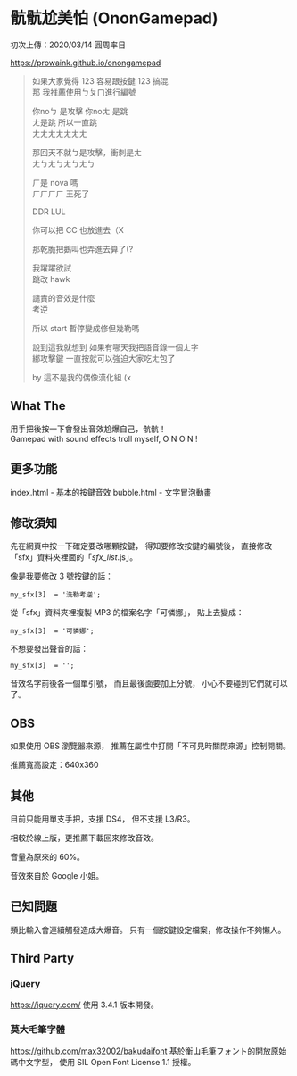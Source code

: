 # 骯骯尬美怕 (OnonGamepad)

初次上傳：2020/03/14 圓周率日

https://prowaink.github.io/onongamepad

> 如果大家覺得 123 容易跟按鍵 123 搞混  
> 那 我推薦使用ㄅㄆㄇ進行編號  
>  
> 你noㄅ 是攻擊  你noㄤ 是跳  
> ㄤ是跳 所以一直跳  
> ㄤㄤㄤㄤㄤㄤㄤ  
>  
> 那回天不就ㄅ是攻擊，衝刺是ㄤ  
> ㄤㄅㄤㄅㄤㄅㄤㄅ  
>  
> ㄏ是 nova 嗎  
> ㄏㄏㄏㄏ 王死了  
>  
> DDR LUL  
>  
> 你可以把 CC 也放進去（X
>  
> 那乾脆把鵝叫也弄進去算了(?
>  
> 我躍躍欲試  
> 跳改 hawk  
>  
> 譴責的音效是什麼  
> 考逆  
>  
> 所以 start 暫停變成修但幾勒嗎  
>  
> 說到這我就想到 如果有哪天我把語音錄一個ㄤ字  
> 綁攻擊鍵  一直按就可以強迫大家吃ㄤ包了
>  
> by 這不是我的偶像漢化組 (x


## What The

用手把後按一下會發出音效尬爆自己，骯骯！  
Gamepad with sound effects troll myself, O N O N ! 


## 更多功能

index.html - 基本的按鍵音效
bubble.html - 文字冒泡動畫


## 修改須知

先在網頁中按一下確定要改哪顆按鍵，
得知要修改按鍵的編號後，
直接修改「sfx」資料夾裡面的「_sfx_list_.js」。

像是我要修改 3 號按鍵的話：
```
my_sfx[3]  = '洗勒考逆';
```

從「sfx」資料夾裡複製 MP3 的檔案名字「可憐娜」，
貼上去變成：
```
my_sfx[3]  = '可憐娜';
```

不想要發出聲音的話：
```
my_sfx[3]  = '';
```

音效名字前後各一個單引號，
而且最後面要加上分號，
小心不要碰到它們就可以了。

## OBS

如果使用 OBS 瀏覽器來源，
推薦在屬性中打開「不可見時關閉來源」控制開關。

推薦寬高設定：640x360


## 其他

目前只能用單支手把，支援 DS4，
但不支援 L3/R3。

相較於線上版，更推薦下載回來修改音效。

音量為原來的 60%。

音效來自於 Google 小姐。


## 已知問題

類比輸入會連續觸發造成大爆音。
只有一個按鍵設定檔案，修改操作不夠懶人。


## Third Party

### jQuery
https://jquery.com/
使用 3.4.1 版本開發。

### 莫大毛筆字體
https://github.com/max32002/bakudaifont
基於衡山毛筆フォント的開放原始碼中文字型，
使用 SIL Open Font License 1.1 授權。

